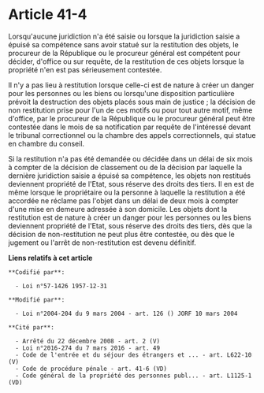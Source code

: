 # Article 41-4

Lorsqu'aucune juridiction n'a été saisie ou lorsque la juridiction saisie a épuisé sa compétence sans avoir statué sur la
restitution des objets, le procureur de la République ou le procureur général est compétent pour décider, d'office ou sur
requête, de la restitution de ces objets lorsque la propriété n'en est pas sérieusement contestée.

Il n'y a pas lieu à restitution lorsque celle-ci est de nature à créer un danger pour les personnes ou les biens ou
lorsqu'une disposition particulière prévoit la destruction des objets placés sous main de justice ; la décision de non
restitution prise pour l'un de ces motifs ou pour tout autre motif, même d'office, par le procureur de la République ou le
procureur général peut être contestée dans le mois de sa notification par requête de l'intéressé devant le tribunal
correctionnel ou la chambre des appels correctionnels, qui statue en chambre du conseil.

Si la restitution n'a pas été demandée ou décidée dans un délai de six mois à compter de la décision de classement ou de la
décision par laquelle la dernière juridiction saisie a épuisé sa compétence, les objets non restitués deviennent propriété de
l'Etat, sous réserve des droits des tiers. Il en est de même lorsque le propriétaire ou la personne à laquelle la restitution
a été accordée ne réclame pas l'objet dans un délai de deux mois à compter d'une mise en demeure adressée à son domicile. Les
objets dont la restitution est de nature à créer un danger pour les personnes ou les biens deviennent propriété de l'Etat,
sous réserve des droits des tiers, dès que la décision de non-restitution ne peut plus être contestée, ou dès que le jugement
ou l'arrêt de non-restitution est devenu définitif.

**Liens relatifs à cet article**

	**Codifié par**:

	  - Loi n°57-1426 1957-12-31

	**Modifié par**:

	  - Loi n°2004-204 du 9 mars 2004 - art. 126 () JORF 10 mars 2004

	**Cité par**:

	  - Arrêté du 22 décembre 2008 - art. 2 (V)
	  - Loi n°2016-274 du 7 mars 2016 - art. 49
	  - Code de l'entrée et du séjour des étrangers et ... - art. L622-10 (V)
	  - Code de procédure pénale - art. 41-6 (VD)
	  - Code général de la propriété des personnes publ... - art. L1125-1 (VD)
